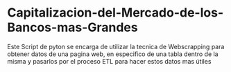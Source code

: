 # Capitalizacion-del-Mercado-de-los-Bancos-mas-Grandes
Este Script de pyton se encarga de utilizar la tecnica de Webscrapping para obtener datos de una pagina web, en especifico de una tabla dentro de la misma y pasarlos por el proceso ETL para hacer estos datos mas útiles

